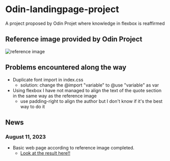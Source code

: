 # Odin-landingpage-project
A project proposed by Odin Projet where knowledge in flexbox is reaffirmed

## Reference image provided by Odin Project


![reference image](https://cdn.statically.io/gh/TheOdinProject/curriculum/81a5d553f4073e593d23a6ab00d50eef8620796d/foundations/html_css/project/imgs/01.png)

## Problems encountered along the way

* Duplicate font import in index.css
   * solution: change the @import "variable" to @use "variable" as var
* Using flexbox I have not managed to align the text of the quote section in the same way as the reference image
   * use padding-right to align the author but I don't know if it's the best way to do it

## News
### August 11, 2023
   * Basic web page according to reference image completed.
      * [Look at the result here!!](https://alcaldeleonardo.github.io/odin-landingpage-project/)